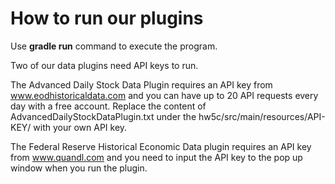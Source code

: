 # How to run our plugins

Use **gradle run** command to execute the program.

Two of our data plugins need API keys to run.

The Advanced Daily Stock Data Plugin requires an API key from www.eodhistoricaldata.com and you can have up to 20 API requests every day with a free account. Replace the content of AdvancedDailyStockDataPlugin.txt under the hw5c/src/main/resources/API-KEY/ with your own API key.

The Federal Reserve Historical Economic Data plugin requires an API key from www.quandl.com and you need to input the API key to the pop up window when you run the plugin.